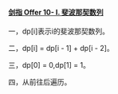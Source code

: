 #### [剑指 Offer 10- I. 斐波那契数列](https://leetcode.cn/problems/fei-bo-na-qi-shu-lie-lcof/)

一，dp[i]表示i的斐波那契数列。

二，dp[i] = dp[i - 1] + dp[i - 2]。

三，dp[0] = 0,dp[1] = 1。

四，从前往后遍历。
